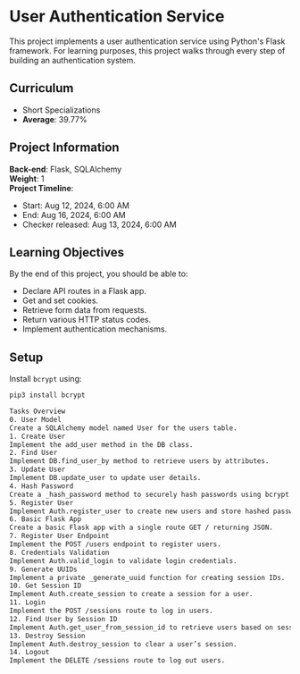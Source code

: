 # User Authentication Service

This project implements a user authentication service using Python's Flask framework. For learning purposes, this project walks through every step of building an authentication system.

## Curriculum
- Short Specializations
- **Average**: 39.77%

## Project Information
**Back-end**: Flask, SQLAlchemy  
**Weight**: 1  
**Project Timeline**:  
- Start: Aug 12, 2024, 6:00 AM  
- End: Aug 16, 2024, 6:00 AM  
- Checker released: Aug 13, 2024, 6:00 AM  

## Learning Objectives

By the end of this project, you should be able to:
- Declare API routes in a Flask app.
- Get and set cookies.
- Retrieve form data from requests.
- Return various HTTP status codes.
- Implement authentication mechanisms.

## Setup

Install `bcrypt` using:

```bash
pip3 install bcrypt

Tasks Overview
0. User Model
Create a SQLAlchemy model named User for the users table.
1. Create User
Implement the add_user method in the DB class.
2. Find User
Implement DB.find_user_by method to retrieve users by attributes.
3. Update User
Implement DB.update_user to update user details.
4. Hash Password
Create a _hash_password method to securely hash passwords using bcrypt.
5. Register User
Implement Auth.register_user to create new users and store hashed passwords.
6. Basic Flask App
Create a basic Flask app with a single route GET / returning JSON.
7. Register User Endpoint
Implement the POST /users endpoint to register users.
8. Credentials Validation
Implement Auth.valid_login to validate login credentials.
9. Generate UUIDs
Implement a private _generate_uuid function for creating session IDs.
10. Get Session ID
Implement Auth.create_session to create a session for a user.
11. Login
Implement the POST /sessions route to log in users.
12. Find User by Session ID
Implement Auth.get_user_from_session_id to retrieve users based on session ID.
13. Destroy Session
Implement Auth.destroy_session to clear a user’s session.
14. Logout
Implement the DELETE /sessions route to log out users.
